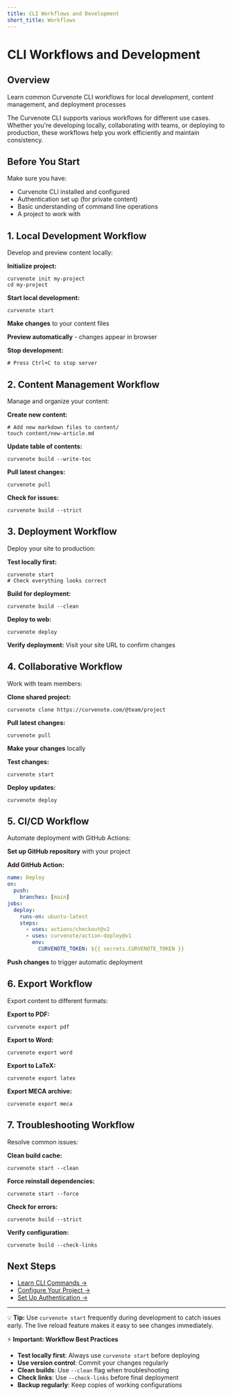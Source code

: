 ```yaml
---
title: CLI Workflows and Development
short_title: Workflows
---
```


# CLI Workflows and Development

## Overview
Learn common Curvenote CLI workflows for local development, content management, and deployment processes

The Curvenote CLI supports various workflows for different use cases. Whether you're developing locally, collaborating with teams, or deploying to production, these workflows help you work efficiently and maintain consistency.

## Before You Start

Make sure you have:
- Curvenote CLI installed and configured
- Authentication set up (for private content)
- Basic understanding of command line operations
- A project to work with

## 1. Local Development Workflow

Develop and preview content locally:

**Initialize project:**
```shell
curvenote init my-project
cd my-project
```

**Start local development:**
```shell
curvenote start
```

**Make changes** to your content files

**Preview automatically** - changes appear in browser

**Stop development:**
```shell
# Press Ctrl+C to stop server
```

## 2. Content Management Workflow

Manage and organize your content:

**Create new content:**
```shell
# Add new markdown files to content/
touch content/new-article.md
```

**Update table of contents:**
```shell
curvenote build --write-toc
```

**Pull latest changes:**
```shell
curvenote pull
```

**Check for issues:**
```shell
curvenote build --strict
```

## 3. Deployment Workflow

Deploy your site to production:

**Test locally first:**
```shell
curvenote start
# Check everything looks correct
```

**Build for deployment:**
```shell
curvenote build --clean
```

**Deploy to web:**
```shell
curvenote deploy
```

**Verify deployment:**
Visit your site URL to confirm changes

## 4. Collaborative Workflow

Work with team members:

**Clone shared project:**
```shell
curvenote clone https://curvenote.com/@team/project
```

**Pull latest changes:**
```shell
curvenote pull
```

**Make your changes** locally

**Test changes:**
```shell
curvenote start
```

**Deploy updates:**
```shell
curvenote deploy
```

## 5. CI/CD Workflow

Automate deployment with GitHub Actions:

**Set up GitHub repository** with your project

**Add GitHub Action:**
```yaml
name: Deploy
on:
  push:
    branches: [main]
jobs:
  deploy:
    runs-on: ubuntu-latest
    steps:
      - uses: actions/checkout@v2
      - uses: curvenote/action-deploy@v1
        env:
          CURVENOTE_TOKEN: ${{ secrets.CURVENOTE_TOKEN }}
```

**Push changes** to trigger automatic deployment

## 6. Export Workflow

Export content to different formats:

**Export to PDF:**
```shell
curvenote export pdf
```

**Export to Word:**
```shell
curvenote export word
```

**Export to LaTeX:**
```shell
curvenote export latex
```

**Export MECA archive:**
```shell
curvenote export meca
```

## 7. Troubleshooting Workflow

Resolve common issues:

**Clean build cache:**
```shell
curvenote start --clean
```

**Force reinstall dependencies:**
```shell
curvenote start --force
```

**Check for errors:**
```shell
curvenote build --strict
```

**Verify configuration:**
```shell
curvenote build --check-links
```

## Next Steps

- [Learn CLI Commands →](./commands.md)
- [Configure Your Project →](./configuration.md)
- [Set Up Authentication →](./authentication.md)

---

💡 **Tip:** Use `curvenote start` frequently during development to catch issues early. The live reload feature makes it easy to see changes immediately.

⚡ **Important: Workflow Best Practices**

- **Test locally first**: Always use `curvenote start` before deploying
- **Use version control**: Commit your changes regularly
- **Clean builds**: Use `--clean` flag when troubleshooting
- **Check links**: Use `--check-links` before final deployment
- **Backup regularly**: Keep copies of working configurations
